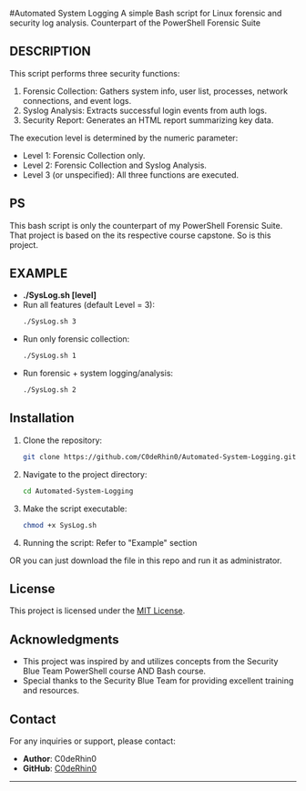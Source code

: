 #Automated System Logging
A simple Bash script for Linux forensic and security log analysis. Counterpart of the PowerShell Forensic Suite

## DESCRIPTION
This script performs three security functions:
  1. Forensic Collection: Gathers system info, user list, processes, network connections, and event logs.
  2. Syslog Analysis: Extracts successful login events from auth logs.
  3. Security Report: Generates an HTML report summarizing key data.
     
The execution level is determined by the numeric parameter:
  - Level 1: Forensic Collection only.
  - Level 2: Forensic Collection and Syslog Analysis.
  - Level 3 (or unspecified): All three functions are executed.

## PS
This bash script is only the counterpart of my PowerShell Forensic Suite. That project is based on the its respective course capstone. So is this project.

## EXAMPLE
- **./SysLog.sh [level]**
- Run all features (default Level = 3):
   ```bash
   ./SysLog.sh 3
   ```
- Run only forensic collection:
   ```bash
   ./SysLog.sh 1
   ```
- Run forensic + system logging/analysis:
   ```bash
   ./SysLog.sh 2
   ```

## Installation

1. Clone the repository:
   ```bash
   git clone https://github.com/C0deRhin0/Automated-System-Logging.git
   ```

2. Navigate to the project directory:
   ```bash
   cd Automated-System-Logging
   ```
   
3. Make the script executable:
   ```bash
   chmod +x SysLog.sh
   ```

4. Running the script:
   Refer to "Example" section

OR you can just download the file in this repo and run it as administrator.

## License
This project is licensed under the [MIT License](LICENSE).

## Acknowledgments

- This project was inspired by and utilizes concepts from the Security Blue Team PowerShell course AND Bash course.
- Special thanks to the Security Blue Team for providing excellent training and resources.

## Contact

For any inquiries or support, please contact:

- **Author**: C0deRhin0 
- **GitHub**: [C0deRhin0](https://github.com/C0deRhin0)

---
